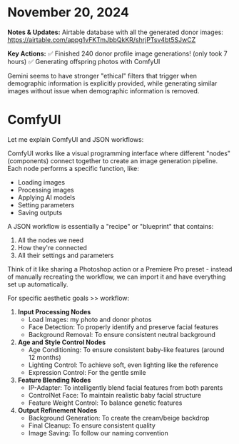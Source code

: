 # November 20, 2024

**Notes & Updates:** 
Airtable database with all the generated donor images: https://airtable.com/appg1vFKTmJbbQkKR/shrjPTsv4bt5SJwCZ

**Key Actions:**
✅ Finished 240 donor profile image generations! (only took 7 hours)
✅ Generating offspring photos with ComfyUI


Gemini seems to have stronger "ethical" filters that trigger when demographic information is explicitly provided, while generating similar images without issue when demographic information is removed.

# ComfyUI

Let me explain ComfyUI and JSON workflows:

ComfyUI works like a visual programming interface where different "nodes" (components) connect together to create an image generation pipeline. Each node performs a specific function, like:

- Loading images
- Processing images
- Applying AI models
- Setting parameters
- Saving outputs

A JSON workflow is essentially a "recipe" or "blueprint" that contains:

1. All the nodes we need
2. How they're connected
3. All their settings and parameters

Think of it like sharing a Photoshop action or a Premiere Pro preset - instead of manually recreating the workflow, we can import it and have everything set up automatically.

For specific aesthetic goals >> workflow:

1. **Input Processing Nodes**
    - Load Images: my photo and donor photos
    - Face Detection: To properly identify and preserve facial features
    - Background Removal: To ensure consistent neutral background
2. **Age and Style Control Nodes**
    - Age Conditioning: To ensure consistent baby-like features (around 12 months)
    - Lighting Control: To achieve soft, even lighting like the reference
    - Expression Control: For the gentle smile
3. **Feature Blending Nodes**
    - IP-Adapter: To intelligently blend facial features from both parents
    - ControlNet Face: To maintain realistic baby facial structure
    - Feature Weight Control: To balance genetic features
4. **Output Refinement Nodes**
    - Background Generation: To create the cream/beige backdrop
    - Final Cleanup: To ensure consistent quality
    - Image Saving: To follow our naming convention

